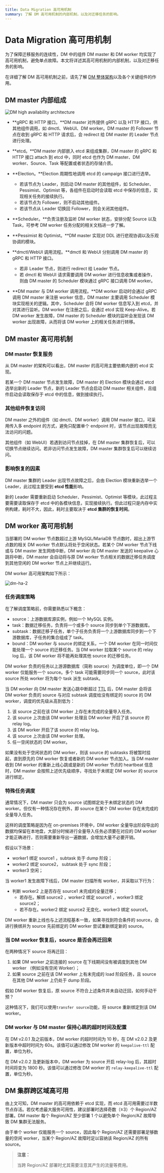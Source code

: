 ```yaml
---
title: Data Migration 高可用机制
summary: 了解 DM 高可用机制的内部机制，以及对迁移任务的影响。
---
```


# Data Migration 高可用机制

为了保障迁移服务的连续性，DM 中的组件 DM master 和 DM worker 均实现了高可用机制，避免单点故障。本文将详述其高可用机制的内部机制，以及对迁移任务的影响。

在详细了解 DM 高可用机制之前，请先了解 [DM 整体架构](/dm/dm-arch.md)以及各个关键组件的作用。

## DM master 内部组成

![DM high availability architecture](/media/dm/dm-ha-1.png)

- **gRPC 和 HTTP 接口。**DM master 对外提供 gRPC 以及 HTTP 接口，供其他组件调用，如 dmctl、WebUI、DM worker。DM master 的 Follower 节点在收到 gRPC 和 HTTP 请求后，会 redirect 给 DM master 的 Leader 节点进行处理。

- **etcd。**DM master 内部嵌入 etcd 来组成集群，DM master 的 gRPC 和 HTTP 接口 attach 到 etcd 中，同时 etcd 也作为 DM master、DM worker、Source、Task 等配置或者状态的存储介质。

- **Election。**Election 周期性地调用 etcd 的 campaign 接口进行选举。

    - 若该节点为 Leader，则启动 DM master 的其他组件，如 Scheduler、Pessimist、Optimist 等，各组件在启动时会读取 etcd 中保存的信息，实现相关任务的接续执行。
    - 若该节点为 Follower，则不启动其他组件。
    - 若该节点从 Leader 切换回 Follower，则会关闭其他组件。

- **Scheduler。**负责注册及监听 DM worker 状态，安排分配 Source 以及 Task，可参考 DM worker 任务分配的相关文档进一步了解。

- **Pessimist 和 Optimist。**DM master 实现对 DDL 进行悲观协调以及乐观协调的模块。

- **dmctl/WebUI 调用流程。**dmctl 和 WebUI 分别调用 DM master 的 gRPC 和 HTTP 接口。

    - 若非 Leader 节点，则进行 redirect 给 Leader 节点。
    - 若 dmctl 和 WebUI 请求需要调用 DM worker 进行信息收集或者操作，则由 DM master 的 Scheduler 模块通过 gRPC 接口调用 DM worker。

- **DM master 与 DM worker 调用流程。**DM worker 启动时会通过 gRPC 调用 DM master 来注册 worker 信息，DM master 主要调用 Scheduler 模块实现相关的逻辑。其中，Scheduler 会将 DM worker 信息写入到 etcd，并对其进行监听。DM worker 在注册之后，会通过 etcd 实现 Keep-Alive。若 DM worker 发生故障，DM master 的 Scheduler 模块的监听会发现该 DM worker 出现故障，从而将该 DM worker 上的相关任务进行转移。

## DM master 高可用机制

### DM master 恢复服务

从 DM master 的架构可以看出，DM master 的高可用主要依赖内嵌的 etcd 实现。

若某一个 DM master 节点发生故障，DM master 的 Election 模块会通过 etcd 选举出新的 Leader 节点，新的 Leader 节点会启动 DM master 相关组件，且组件启动会读取保存于 etcd 中的信息，做到接续执行。

### 其他组件恢复访问

DM master 之外的组件（如 dmctl、DM worker）调用 DM master 接口，可采用传入多 endpoint 的方式，避免只配置单个 endpoint 时，该节点出现故障而无法访问的问题。

其他组件（如 WebUI）若遇到访问节点挂掉，在 DM master 集群恢复后，可以切换节点继续访问。若非访问节点发生故障，DM master 集群恢复后可以继续访问。

### 影响恢复的因素

DM master 集群的 Leader 出现节点故障之后，会由 Election 模块重新选举一个 Leader，此过程主要受到 **etcd 性能**影响。

新的 Leader 需要重新启动 Scheduler、Pessimist、Optimist 等模块，此过程主要需要读取保存于 etcd 中的各模块信息，实现接续执行。但此过程只是内存中实例构建，耗时不大，因此，耗时主要取决于 **etcd 集群的恢复时间**。

## DM worker 高可用机制

当部署的 DM worker 节点数超过上游 MySQL/MariaDB 节点数时，超出上游节点数的相关 DM worker 节点默认将处于空闲状态。若某个 DM worker 节点下线或与 DM master 发生网络中断，DM worker 向 DM master 发送的 keepalive 心跳将中断，DM master 会自动将与原 DM worker 节点相关的数据迁移任务调度到其他空闲的 DM worker 节点上并继续运行。

DM worker 高可用架构如下所示：

![dm-ha-2](/media/dm/dm-ha-2.png)

### 任务调度策略

在了解调度策略前，你需要熟悉以下概念：

- source：上游数据库源实例，例如一个 MySQL 实例。
- task：数据迁移任务，负责将一个或多个 source 同步到单个下游数据库。
- subtask：数据迁移子任务，单个子任务负责将一个上游数据库同步到一个下游数据库，子任务的集合组成了 task。
- bound：DM worker 与 source 的绑定关系，一个 DM worker 在同一时间仅能处理一个 source 的迁移任务。当 DM worker 拉取某个 source 的 relay log 后，该 DM worker 将不能再处理其他 source 的迁移任务。

DM worker 负责的任务以上游源数据库（简称 source）为调度单位，即一个 DM worker 仅能服务一个 source。多个 task 可能需要同步同一个 source，此时该 source 所处 worker 将为每个 task 派生 subtask。

当 DM worker 向 DM master 发送心跳中断超过 [TTL](/dm/dm-high-availability.md#dm-worker-与-dm-master-保持心跳的超时时间及配置) 后，DM master 会将该 DM worker 负责的 source 与对应 subtask 调度给没有绑定的 source 的 DM worker，调度的优先级从高到低为：

1. 该 source 之前在该 DM worker 上存在未完成的全量导入任务。
2. 该 source 上次由该 DM worker 处理且 DM worker 开启了该 source 的 relay log。
3. 该 DM worker 开启了该 source 的 relay log。
4. 该 source 上次由该 DM worker 处理。
5. 任一空闲状态的 DM worker。

如果没有处于空闲状态的 DM worker，则该 source 的 subtasks 将被暂时挂起，直到原先的 DM worker 恢复或者新的 DM worker 节点加入。当 DM master 收到 DM worker 的重新上线心跳或是新的 DM worker 节点的 heartbeat 信息时，DM master 会按照上述优先级顺序，寻找处于未绑定 DM worker 的 source 进行绑定。

### 特殊任务调度

通常情况下，DM master 只会为 source 试图绑定处于未绑定状态的 DM worker。但仅有一种情况存在例外，即 source 在某个 DM worker 存在未完成的全量导入任务。

这样的调度策略是因为在 on-premises 环境中，DM worker 全量导出阶段导出的数据均保留在本地盘，大部分时候进行全量导入任务必须要在对应的 DM worker 才能正确进行，否则需要重新导出一遍数据，会增加大量不必要开销。

假设以下场景：

- worker1 绑定 source1 ，subtask 处于 dump 阶段；
- worker2 绑定 source2， subtask 处于 sync 阶段；
- worker3 空闲；

当 worker1 发生故障下线后，DM master 扫描所有 worker，并采取以下行为：

- 判断 worker2 上是否存在 source1 未完成的全量迁移；
    - 若存在。解绑 source2 ，worker2 绑定 source1 ，worker3 绑定 source2；
    - 若不存在。worker2 绑定 source2 无变化，worker3 绑定 source1。

DM worker 重新上线也与上述流程基本一致，如果寻找到符合条件的 source，会进行换绑并为 source 先前绑定的 DM worker 尝试重新绑定新的 source。

### 当 DM worker 恢复后，source 是否会再迁回来

在两种情况下 source 将再迁回：

1. 如果 DM worker 之前连接的 source 在下线期间没有被调度到其他 DM worker （例如没有空闲 Worker）；
2. 如果 source 之前在该 DM worker 上有未完成的 load 阶段任务，且 source 在其他 DM worker 上仍处于 dump 阶段。

假如 DM worker 恢复后，原 source 不符合上述条件并未自动迁回，如何手动干预？

这种情况下，我们可以使用`transfer source`功能，将 source 重新绑定到该 DM worker。

### DM worker 与 DM master 保持心跳的超时时间及配置

在 DM v2.0.1 及之前版本，DM worker 的超时时间为 10 秒，在 DM v2.0.2 及更新版本中超时时间为 60s。该值可以通过修改 DM worker 的 `keepalive-ttl` 配置，单位为秒。

在 DM v2.0.2 及更新版本中，DM worker 为 source 开启 relay-log 后，其超时时间将变为 1800 秒。该值可以通过修改 DM worker 的 `relay-keepalive-ttl` 配置，单位为秒。

## DM 集群跨区域高可用

由上文可知，DM master 的高可用依赖于 etcd 实现，而 etcd 高可用需要过半数节点存活。若仅考虑最大服务可用性，建议部署时选择奇数（≥3）个 Region/AZ 部署。DM master 每个 Region/AZ 至少部署 1 个以避免单个 Region/AZ 故障导致 DM 集群无法服务。

由于单个 worker 仅能服务一个 source，因此每个 Region/AZ 还需要部署足够数量的空闲 worker，当某个 Region/AZ 故障时足以容纳该  Region/AZ 的所有 source。

> **注意：**
>
> 当跨 Region/AZ 部署时尤其需要注意其产生的流量等费用。
